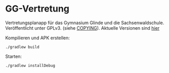 # GG-Vertretung
Vertretungsplanapp für das Gymnasium Glinde und die Sachsenwaldschule. Veröffentlicht unter GPLv3. (siehe [COPYING](COPYING)). Aktuelle Versionen sind [hier](https://github.com/Gebatzens/GG-Vertretung/releases)

Kompilieren und APK erstellen:
```
./gradlew build
```

Starten:
```
./gradlew installDebug
```

